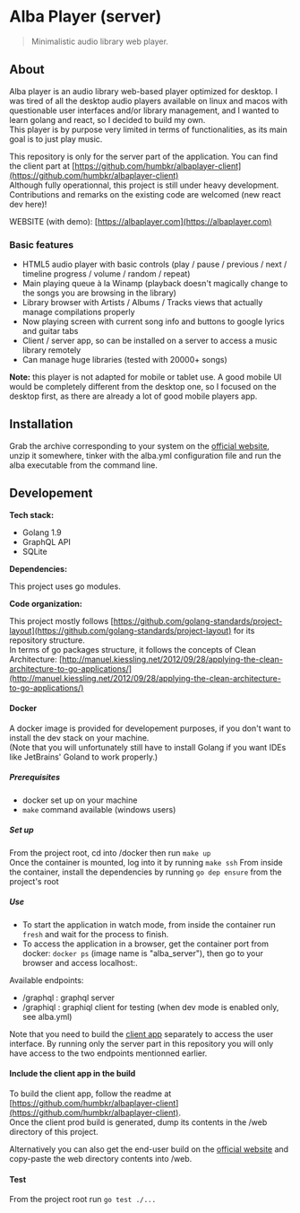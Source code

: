 # Alba Player (server)
> Minimalistic audio library web player.

## About
Alba player is an audio library web-based player optimized for desktop. I was tired of all the desktop audio players available on linux 
and macos with questionable user interfaces and/or library management, and I wanted to learn golang and react, so I decided
to build my own.   
This player is by purpose very limited in terms of functionalities, as its main goal is to just play music.  

This repository is only for the server part of the application. You can find the client part at [https://github.com/humbkr/albaplayer-client](https://github.com/humbkr/albaplayer-client)   
Although fully operationnal, this project is still under heavy development. Contributions and remarks on the existing 
code are welcomed (new react dev here)!

WEBSITE (with demo): [https://albaplayer.com](https://albaplayer.com)

### Basic features

- HTML5 audio player with basic controls (play / pause / previous / next / timeline progress / volume / random / repeat)
- Main playing queue à la Winamp (playback doesn't magically change to the songs you are browsing in the library)
- Library browser with Artists / Albums / Tracks views that actually manage compilations properly
- Now playing screen with current song info and buttons to google lyrics and guitar tabs
- Client / server app, so can be installed on a server to access a music library remotely
- Can manage huge libraries (tested with 20000+ songs)

**Note:** this player is not adapted for mobile or tablet use. A good mobile UI would be completely different from the
desktop one, so I focused on the desktop first, as there are already a lot of good mobile players app.

## Installation

Grab the archive corresponding to your system on the [official website](https://albaplayer.com), unzip it somewhere, tinker with the alba.yml
configuration file and run the alba executable from the command line.

## Developement

**Tech stack:**
- Golang 1.9
- GraphQL API
- SQLite

**Dependencies:**   

This project uses go modules.

**Code organization:**   

This project mostly follows [https://github.com/golang-standards/project-layout](https://github.com/golang-standards/project-layout) for its repository structure.   
In terms of go packages structure, it follows the concepts of Clean Architecture: 
[http://manuel.kiessling.net/2012/09/28/applying-the-clean-architecture-to-go-applications/](http://manuel.kiessling.net/2012/09/28/applying-the-clean-architecture-to-go-applications/)

#### Docker

A docker image is provided for developement purposes, if you don't want to install the dev stack on your machine.   
(Note that you will unfortunately still have to install Golang if you want IDEs like JetBrains' Goland to work 
properly.)

##### Prerequisites
- docker set up on your machine
- ``make`` command available (windows users)

##### Set up
From the project root, cd into /docker then run ``make up``  
Once the container is mounted, log into it by running ``make ssh``
From inside the container, install the dependencies by running ```go dep ensure``` from the project's root

##### Use
- To start the application in watch mode, from inside the container run ``fresh`` and wait for the process to finish.
- To access the application in a browser, get the container port from docker: ``docker ps`` (image name is "alba_server"), then go to your browser and
access localhost:<port>.

Available endpoints:
- /graphql : graphql server
- /graphiql : graphiql client for testing (when dev mode is enabled only, see alba.yml)

Note that you need to build the [client app](https://github.com/humbkr/albaplayer-client) separately to access the user interface. By running only the server part
in this repository you will only have access to the two endpoints mentionned earlier.   

#### Include the client app in the build
To build the client app, follow the readme at [https://github.com/humbkr/albaplayer-client](https://github.com/humbkr/albaplayer-client).   
Once the client prod build is generated, dump its contents in the /web directory of this project.

Alternatively you can also get the end-user build on the [official website](https://albaplayer.com) and copy-paste the web directory contents into /web.

#### Test
From the project root run ``go test ./...``
